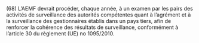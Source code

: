 (68) L’AEMF devrait procéder, chaque année, à un examen par les pairs des activités de surveillance des autorités compétentes quant à l’agrément et à la surveillance des gestionnaires établis dans un pays tiers, afin de renforcer la cohérence des résultats de surveillance, conformément à l’article 30 du règlement (UE) no 1095/2010.